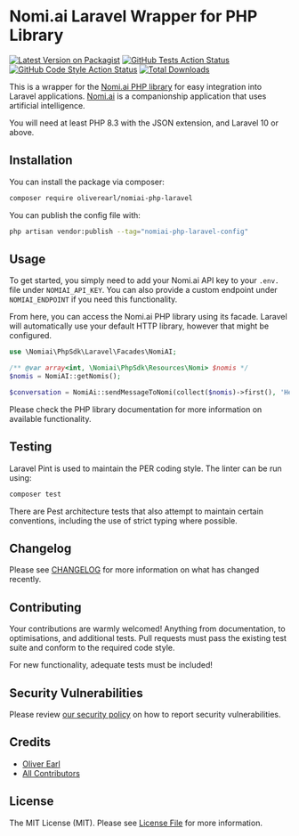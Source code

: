 # Nomi.ai Laravel Wrapper for PHP Library

[![Latest Version on Packagist](https://img.shields.io/packagist/v/oliverearl/nomiai-php-laravel.svg?style=flat-square)](https://packagist.org/packages/oliverearl/nomiai-php-laravel)
[![GitHub Tests Action Status](https://img.shields.io/github/actions/workflow/status/oliverearl/nomiai-php-laravel/run-tests.yml?branch=main&label=tests&style=flat-square)](https://github.com/oliverearl/nomiai-php-laravel/actions?query=workflow%3Arun-tests+branch%3Amain)
[![GitHub Code Style Action Status](https://img.shields.io/github/actions/workflow/status/oliverearl/nomiai-php-laravel/fix-php-code-style-issues.yml?branch=main&label=code%20style&style=flat-square)](https://github.com/oliverearl/nomiai-php-laravel/actions?query=workflow%3A"Fix+PHP+code+style+issues"+branch%3Amain)
[![Total Downloads](https://img.shields.io/packagist/dt/oliverearl/nomiai-php-laravel.svg?style=flat-square)](https://packagist.org/packages/oliverearl/nomiai-php-laravel)

This is a wrapper for the [Nomi.ai PHP library](https://github.com/oliverearl/nomiai-php) for easy integration into
Laravel applications. [Nomi.ai](https://www.nomi.ai) is a companionship application that uses artificial intelligence.

You will need at least PHP 8.3 with the JSON extension, and Laravel 10 or above.

## Installation

You can install the package via composer:

```bash
composer require oliverearl/nomiai-php-laravel
```

You can publish the config file with:

```bash
php artisan vendor:publish --tag="nomiai-php-laravel-config"
````

## Usage

To get started, you simply need to add your Nomi.ai API key to your `.env.` file under `NOMIAI_API_KEY`. You can also
provide a custom endpoint under `NOMIAI_ENDPOINT` if you need this functionality.

From here, you can access the Nomi.ai PHP library using its facade. Laravel will automatically use your default
HTTP library, however that might be configured.

```php
use \Nomiai\PhpSdk\Laravel\Facades\NomiAI;

/** @var array<int, \Nomiai\PhpSdk\Resources\Nomi> $nomis */
$nomis = NomiAI::getNomis();

$conversation = NomiAi::sendMessageToNomi(collect($nomis)->first(), 'Hello Nomi!');
```

Please check the PHP library documentation for more information on available functionality.

## Testing

Laravel Pint is used to maintain the PER coding style. The linter can be run using:

```bash
composer test
```

There are Pest architecture tests that also attempt to maintain certain conventions, including the use of strict typing 
where possible.

## Changelog

Please see [CHANGELOG](CHANGELOG.md) for more information on what has changed recently.

## Contributing

Your contributions are warmly welcomed! Anything from documentation, to optimisations, and additional tests. Pull requests must pass the existing test suite and conform to the required code style.

For new functionality, adequate tests must be included!

## Security Vulnerabilities

Please review [our security policy](../../security/policy) on how to report security vulnerabilities.

## Credits

- [Oliver Earl](https://github.com/oliverearl)
- [All Contributors](../../contributors)

## License

The MIT License (MIT). Please see [License File](LICENSE.md) for more information.
